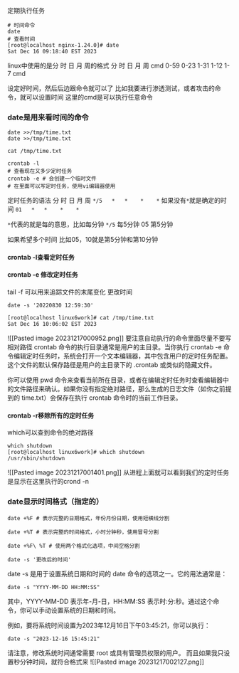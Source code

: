 定期执行任务
```
# 时间命令
date
# 查看时间
[root@localhost nginx-1.24.0]# date
Sat Dec 16 09:18:40 EST 2023

```
linux中使用的是分 时 日 月 周的格式
分       时    日    月     周   cmd
0-59 0-23 1-31 1-12 1-7   cmd

设定好时间，然后后边跟命令就可以了
比如我要进行渗透测试，或者攻击的命令，就可以设置时间
这里的cmd是可以执行任意命令

### date是用来看时间的命令
```
date >>/tmp/time.txt
date >>/tmp/time.txt

cat /tmp/time.txt

crontab -l
# 查看现在又多少定时任务
crontab -e # 会创建一个临时文件
# 在里面可以写定时任务，使用vi编辑器使用
```
定时任务的语法
分       时    日    月     周
`*/5   *   *    *    *`
如果没有`*`就是确定的时间
`01   *   *    *    *`

`*`代表的就是每的意思，比如每分钟
`*/5` 每5分钟
05 第5分钟

如果希望多个时间
比如05，10就是第5分钟和第10分钟

#### crontab -l查看定时任务

#### crontab -e 修改定时任务
tail -f 可以用来追踪文件的末尾变化
更改时间
```
date -s '20220830 12:59:30'
```
```
[root@localhost linux6work]# cat /tmp/time.txt 
Sat Dec 16 10:06:02 EST 2023
```
![[Pasted image 20231217000952.png]]
要注意自动执行的命令里面尽量不要写相对路径
crontab 命令的执行目录通常是用户的主目录。当你执行 crontab -e 命令编辑定时任务时，系统会打开一个文本编辑器，其中包含用户的定时任务配置。这个文件的默认保存路径是用户的主目录下的 .crontab 或类似的隐藏文件。

你可以使用 pwd 命令来查看当前所在目录，或者在编辑定时任务时查看编辑器中的文件路径来确认。如果你没有指定绝对路径，那么生成的日志文件（如你之前提到的 time.txt）会保存在执行 crontab 命令时的当前工作目录。

#### crontab -r移除所有的定时任务

which可以查到命令的绝对路径
```
which shutdown
[root@localhost linux6work]# which shutdown
/usr/sbin/shutdown
```

![[Pasted image 20231217001401.png]]
从进程上面就可以看到我们的定时任务是显示在这里执行的crond -n

### date显示时间格式（指定的）
```
date +%F # 表示完整的日期格式，年份月份日期，使用短横线分割

date +%T # 表示完整的时间格式，小时分钟秒，使用冒号分割

date +%F\ %T # 使用两个格式化选项，中间空格分割
```

```
date -s '更改后的时间'
```
date -s 是用于设置系统日期和时间的 date 命令的选项之一。它的用法通常是：
```
date -s "YYYY-MM-DD HH:MM:SS"
```
其中，YYYY-MM-DD 表示年-月-日，HH:MM:SS 表示时:分:秒。通过这个命令，你可以手动设置系统的日期和时间。

例如，要将系统时间设置为2023年12月16日下午03:45:21，你可以执行：
```
date -s "2023-12-16 15:45:21"
```
请注意，修改系统时间通常需要 root 或具有管理员权限的用户。
而且如果我只设置秒分钟时间，就符合格式来
![[Pasted image 20231217002127.png]]

